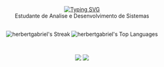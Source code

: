 
  

<div align=center> 

  [![Typing SVG](https://readme-typing-svg.herokuapp.com?font=Fira+Code&pause=1000&color=FF79C6&background=FFFFFF00&center=true&vCenter=true&random=false&width=500&lines=Ol%C3%A1%2C+meu+nome+%C3%A9+Herbert;Procuro+novas+experi%C3%AAncias;e+oportunidades+na+%C3%A1rea+de+TI)](https://git.io/typing-svg)
  <br>
  Estudante de Analise e Desenvolvimento de Sistemas <br>
  <br> 
  
  ![herbertgabriel's Streak](https://github-readme-streak-stats.herokuapp.com/?user=herbertgabriel&theme=dracula&hide_border=true)
  ![herbertgabriel's Top Languages](https://github-readme-stats.vercel.app/api/top-langs/?username=herbertgabriel&theme=dracula&show_icons=true&hide_border=true&layout=compact)
  
  <br>

   <a href="https://www.linkedin.com/in/herbertgabriel/" target="_blank"><img src="https://img.shields.io/badge/-LinkedIn-%230077B5?style=for-the-badge&logo=linkedin&logoColor=white" target="_blank"></a> 
  <a href = "mailto:herbertgacruz@gmail.com"><img src="https://img.shields.io/badge/-Gmail-%23333?style=for-the-badge&logo=gmail&logoColor=white" target="_blank"></a>
</div>

